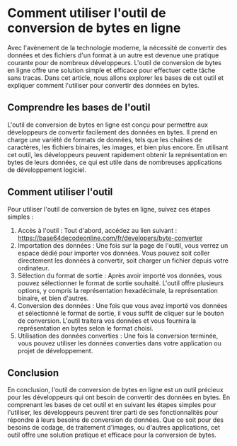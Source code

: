 Comment utiliser l'outil de conversion de bytes en ligne
========================================================

Avec l'avènement de la technologie moderne, la nécessité de convertir des données et des fichiers d'un format à un autre est devenue une pratique courante pour de nombreux développeurs. L'outil de conversion de bytes en ligne offre une solution simple et efficace pour effectuer cette tâche sans tracas. Dans cet article, nous allons explorer les bases de cet outil et expliquer comment l'utiliser pour convertir des données en bytes.

Comprendre les bases de l'outil
-------------------------------

L'outil de conversion de bytes en ligne est conçu pour permettre aux développeurs de convertir facilement des données en bytes. Il prend en charge une variété de formats de données, tels que les chaînes de caractères, les fichiers binaires, les images, et bien plus encore. En utilisant cet outil, les développeurs peuvent rapidement obtenir la représentation en bytes de leurs données, ce qui est utile dans de nombreuses applications de développement logiciel.

Comment utiliser l'outil
------------------------

Pour utiliser l'outil de conversion de bytes en ligne, suivez ces étapes simples :

1. Accès à l'outil : Tout d'abord, accédez au lien suivant : <https://base64decodeonline.com/fr/developers/byte-converter>
2. Importation des données : Une fois sur la page de l'outil, vous verrez un espace dédié pour importer vos données. Vous pouvez soit coller directement les données à convertir, soit charger un fichier depuis votre ordinateur.
3. Sélection du format de sortie : Après avoir importé vos données, vous pouvez sélectionner le format de sortie souhaité. L'outil offre plusieurs options, y compris la représentation hexadécimale, la représentation binaire, et bien d'autres.
4. Conversion des données : Une fois que vous avez importé vos données et sélectionné le format de sortie, il vous suffit de cliquer sur le bouton de conversion. L'outil traitera vos données et vous fournira la représentation en bytes selon le format choisi.
5. Utilisation des données converties : Une fois la conversion terminée, vous pouvez utiliser les données converties dans votre application ou projet de développement.

Conclusion
----------

En conclusion, l'outil de conversion de bytes en ligne est un outil précieux pour les développeurs qui ont besoin de convertir des données en bytes. En comprenant les bases de cet outil et en suivant les étapes simples pour l'utiliser, les développeurs peuvent tirer parti de ses fonctionnalités pour répondre à leurs besoins de conversion de données. Que ce soit pour des besoins de codage, de traitement d'images, ou d'autres applications, cet outil offre une solution pratique et efficace pour la conversion de bytes.